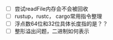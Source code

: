 - [ ] 尝试readFile内存会不会被回收
- [ ] rustup，rustc， cargo常用指令整理
- [ ] 浮点数64位和32位具体长度指的是？？
- [ ] 整形溢出问题，二进制如何表示